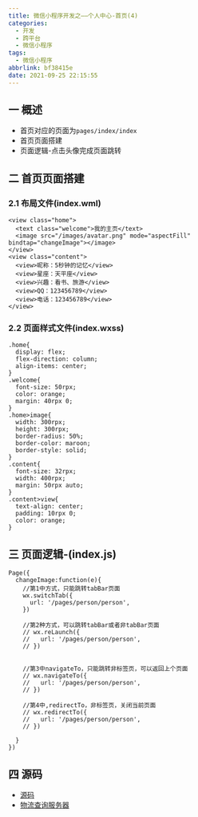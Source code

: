 ```yaml
---
title: 微信小程序开发之——个人中心-首页(4)
categories:
  - 开发
  - 跨平台
  - 微信小程序
tags:
  - 微信小程序
abbrlink: bf38415e
date: 2021-09-25 22:15:55
---
```

## 一 概述

* 首页对应的页面为`pages/index/index`
* 首页页面搭建
* 页面逻辑-点击头像完成页面跳转

<!--more-->

## 二 首页页面搭建

### 2.1 布局文件(index.wml)

```
<view class="home">
  <text class="welcome">我的主页</text>
  <image src="/images/avatar.png" mode="aspectFill" bindtap="changeImage"></image>
</view>
<view class="content">
  <view>昵称：5秒钟的记忆</view>
  <view>星座：天平座</view>
  <view>兴趣：看书、旅游</view>
  <view>QQ：123456789</view>
  <view>电话：123456789</view>
</view>
```

### 2.2 页面样式文件(index.wxss)

```
.home{
  display: flex;
  flex-direction: column;
  align-items: center;
}
.welcome{
  font-size: 50rpx;
  color: orange;
  margin: 40rpx 0;
}
.home>image{
  width: 300rpx;
  height: 300rpx;
  border-radius: 50%;
  border-color: maroon;
  border-style: solid;
}
.content{
  font-size: 32rpx;
  width: 400rpx;
  margin: 50rpx auto;
}
.content>view{
  text-align: center;
  padding: 10rpx 0;
  color: orange;
}
```

## 三 页面逻辑-(index.js)

```
Page({
  changeImage:function(e){
    //第1中方式，只能跳转tabBar页面
    wx.switchTab({
      url: '/pages/person/person',
    })
    
    //第2种方式，可以跳转tabBar或者非tabBar页面
    // wx.reLaunch({
    //   url: '/pages/person/person',
    // })


    //第3中navigateTo，只能跳转非标签页，可以返回上个页面
    // wx.navigateTo({
    //   url: '/pages/person/person',
    // })

    //第4中,redirectTo，非标签页，关闭当前页面
    // wx.redirectTo({
    //   url: '/pages/person/person',
    // })

  }
})
```

## 四 源码

* [源码](https://download.csdn.net/download/Calvin_zhou/24419372)
* [物流查询服务器](https://download.csdn.net/download/Calvin_zhou/24686269)

